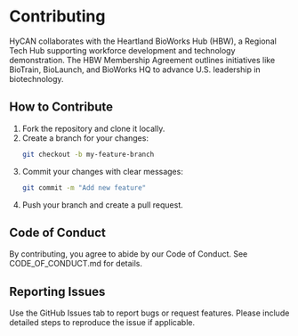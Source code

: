 
# Contributing

HyCAN collaborates with the Heartland BioWorks Hub (HBW), a Regional Tech Hub supporting workforce development and technology demonstration. The HBW Membership Agreement outlines initiatives like BioTrain, BioLaunch, and BioWorks HQ to advance U.S. leadership in biotechnology.

## How to Contribute
1. Fork the repository and clone it locally.
2. Create a branch for your changes:
   ```bash
   git checkout -b my-feature-branch
   ```
3. Commit your changes with clear messages:
   ```bash
   git commit -m "Add new feature"
   ```
4. Push your branch and create a pull request.

## Code of Conduct
By contributing, you agree to abide by our Code of Conduct. See CODE_OF_CONDUCT.md for details.

## Reporting Issues
Use the GitHub Issues tab to report bugs or request features. Please include detailed steps to reproduce the issue if applicable.
